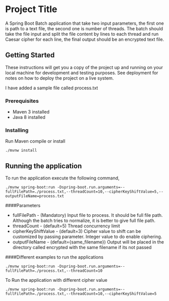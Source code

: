 # Project Title

A Spring Boot Batch application that take two input parameters, the first one is path to a text file, the second one is number of threads. The batch  should take the file input and split the file content by lines to each thread and run Caesar cipher for each line, the final output should be an encrypted text file.

## Getting Started

These instructions will get you a copy of the project up and running on your local machine for development and testing purposes. See deployment for notes on how to deploy the project on a live system.

I have added a sample file called process.txt

### Prerequisites

- Maven 3 installed
- Java 8 installed

### Installing

Run Maven compile or install

```
./mvnw install
```

## Running the application

To run the application execute the following command,

```
./mvnw spring-boot:run -Dspring-boot.run.arguments=--fullFilePath=./process.txt,--threadCount=10,--cipherKeyShiftValue=5,--outputFileName=process.txt
```

####Parameters

- fullFilePath - (Mandatory)
Input file to process. It should be full file path. Although the batch tries to normalize, it is better to give full file path.
- threadCount - (default=5)
Thread concurrency limit
- cipherKeyShiftValue - (default=3)
Cipher value to shift can be customized by passing parameter. Integer value to do enable ciphering.
- outputFileName - (default={same_filename})
Output will be placed in the directory called encrypted with the same filename if its not passed

####Different examples to run the applications

```
./mvnw spring-boot:run -Dspring-boot.run.arguments=--fullFilePath=./process.txt,--threadCount=10
```

To Run the application with different cipher value
```
./mvnw spring-boot:run -Dspring-boot.run.arguments=--fullFilePath=./process.txt,--threadCount=10,--cipherKeyShiftValue=5
```